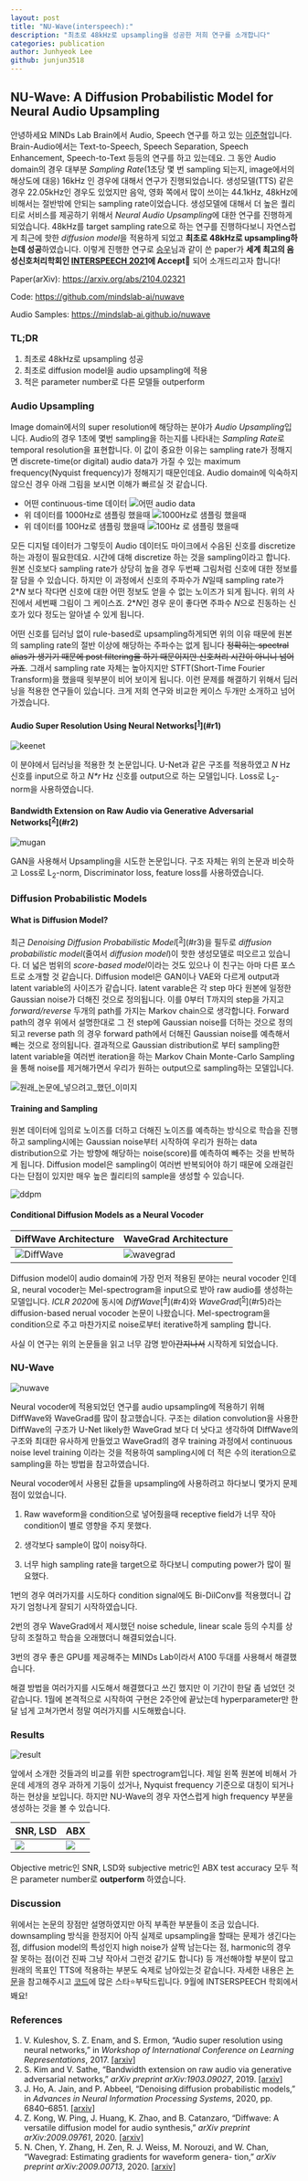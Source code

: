 ```yaml
---
layout: post
title: "NU-Wave(interspeech):"
description: "최초로 48kHz로 upsampling을 성공한 저희 연구를 소개합니다"
categories: publication
author: Junhyeok Lee
github: junjun3518
---
```

## NU-Wave: A Diffusion Probabilistic Model for Neural Audio Upsampling
안녕하세요 MINDs Lab Brain에서 Audio, Speech 연구를 하고 있는 [이준혁](https://github.com/junjun3518)입니다. Brain-Audio에서는 Text-to-Speech, Speech Separation, Speech Enhancement, Speech-to-Text 등등의 연구를 하고 있는데요. 그 동안 Audio domain의 경우 대부분 *Sampling Rate*(1초당 몇 번 sampling 되는지, image에서의 해상도에 대응) 16kHz 인 경우에 대해서 연구가 진행되었습니다. 생성모델(TTS) 같은 경우 22.05kHz인 경우도 있었지만 음악, 영화 쪽에서 많이 쓰이는 44.1kHz, 48kHz에 비해서는 절반밖에 안되는 sampling rate이었습니다. 생성모델에 대해서 더 높은 퀄리티로 서비스를 제공하기 위해서 *Neural Audio Upsampling*에 대한 연구를 진행하게 되었습니다. 48kHz를 target sampling rate으로 하는 연구를 진행하다보니 자연스럽게 최근에 핫한 *diffusion model*을 적용하게 되었고 **최초로 48kHz로 upsampling하는데 성공**하였습니다. 이렇게 진행한 연구로 [승우](https://github.com/Seungwoo0326)님과 같이 쓴 paper가 **세계 최고의 음성신호처리학회인 [INTERSPEECH 2021](https://www.interspeech2021.org)에 Accept**:tada: 되어 소개드리고자 합니다!

Paper(arXiv): https://arxiv.org/abs/2104.02321 

Code: https://github.com/mindslab-ai/nuwave

Audio Samples: https://mindslab-ai.github.io/nuwave

### TL;DR

1. 최초로 48kHz로 upsampling 성공
2. 최초로 diffusion model을 audio upsampling에 적용
3. 적은 parameter number로 다른 모델들 outperform



### Audio Upsampling

Image domain에서의 super resolution에 해당하는 분야가 *Audio Upsampling*입니다. Audio의 경우 1초에 몇번 sampling을 하는지를 나타내는 *Sampling Rate*로 temporal resolution을 표현합니다. 이 값이 중요한 이유는 sampling rate가 정해지면 discrete-time(or digital) audio data가 가질 수 있는 maximum frequency(Nyquist frequency)가 정해지기 때문인데요. Audio domain에 익숙하지 않으신 경우 아래 그림을 보시면 이해가 빠르실 것 같습니다.

- 어떤 continuous-time 데이터 ![어떤 audio data](/assets/2021-07-14-publication-nuwave/sine.png)
- 위 데이터를 1000Hz로 샘플링 했을때  ![1000Hz로 샘플링 했을때](/assets/2021-07-14-publication-nuwave/sr1000hz.png)
- 위 데이터를 100Hz로 샘플링 했을때 ![100Hz 로 샘플링 했을때](/assets/2021-07-14-publication-nuwave/sr100hz.png)

모든 디지털 데이터가 그렇듯이 Audio 데이터도 마이크에서 수음된 신호를 discretize하는 과정이 필요한데요. 시간에 대해 discretize 하는 것을 sampling이라고 합니다. 원본 신호보다 sampling rate가 상당히 높을 경우 두번째 그림처럼 신호에 대한 정보를 잘 담을 수 있습니다. 하지만 이 과정에서 신호의 주파수가 *N*일때 sampling rate가 2\**N* 보다 작다면 신호에 대한 어떤 정보도 얻을 수 없는 노이즈가 되게 됩니다. 위의 사진에서 세번째 그림이 그 케이스죠. 2\**N*인 경우 운이 좋다면 주파수 *N*으로 진동하는 신호가 있다 정도는 알아낼 수 있게 됩니다. 

어떤 신호를 딥러닝 없이 rule-based로 upsampling하게되면 위의 이유 때문에 원본의 sampling rate의 절반 이상에 해당하는 주파수는 없게 됩니다 ~~정확히는 spectral alias가 생기기 때문에 post filtering을 하기 때문이지만 신호처리 시간이 아니니 넘어가죠~~. 그래서 sampling rate 자체는 높아지지만 STFT(Short-Time Fourier Transform)을 했을때 윗부분이 비어 보이게 됩니다. 이런 문제를 해결하기 위해서 딥러닝을 적용한 연구들이 있습니다. 크게 저희 연구와 비교한 케이스 두개만 소개하고 넘어가겠습니다.

#### Audio Super Resolution Using Neural Networks[<sup>[1]</sup>](#r1)

![keenet](/assets/2021-07-14-publication-nuwave/keenet.png)

이 분야에서 딥러닝을 적용한 첫 논문입니다. U-Net과 같은 구조를 적용하였고 *N* Hz 신호를 input으로 하고 *N\*r* Hz 신호를 output으로 하는 모델입니다. Loss로 L<sub>2</sub>-norm을 사용하였습니다.

#### Bandwidth Extension on Raw Audio via Generative Adversarial Networks[<sup>[2]</sup>](#r2)

![mugan](/assets/2021-07-14-publication-nuwave/mugan.png)

GAN을 사용해서 Upsampling을 시도한 논문입니다. 구조 자체는 위의 논문과 비슷하고 Loss로 L<sub>2</sub>-norm, Discriminator loss, feature loss를 사용하였습니다.

### Diffusion Probabilistic Models

#### What is Diffusion Model?

최근 *Denoising Diffusion Probabilistic Model*[<sup>[3]</sup>](#r3)을 필두로 *diffusion probabilistic model*(줄여서 *diffusion model*)이 핫한 생성모델로 떠오르고 있습니다. 더 넓은 범위의 *score-based model*이라는 것도 있으나 이 친구는 아마 다른 포스트로 소개할 것 같습니다. Diffusion model은 GAN이나 VAE와 다르게 output과 latent variable의 사이즈가 같습니다. latent varable은 각 step 마다 원본에 일정한 Gaussian noise가 더해진 것으로 정의됩니다. 이를 0부터 T까지의 step을 가지고 *forward/reverse* 두개의 path를 가지는 Markov chain으로 생각합니다. Forward path의 경우 위에서 설명한대로 그 전 step에  Gaussian noise를 더하는 것으로 정의되고 reverse path 의 경우 forward path에서 더해진 Gaussian noise를 예측해서 빼는 것으로 정의됩니다. 결과적으로 Gaussian distribution로 부터 sampling한 latent variable을 여러번 iteration을 하는 Markov Chain Monte-Carlo Sampling을 통해 noise를 제거해가면서 우리가 원하는 output으로 sampling하는 모델입니다. 

![원래_논문에_넣으려고_했던_이미지](/assets/2021-07-14-publication-nuwave/mc.png)

#### Training and Sampling

원본 데이터에 임의로 노이즈를 더하고 더해진 노이즈를 예측하는 방식으로 학습을 진행하고 sampling시에는 Gaussian noise부터 시작하여 우리가 원하는 data distribution으로 가는 방향에 해당하는 noise(score)를 예측하여 빼주는 것을 반복하게 됩니다. Diffusion model은 sampling이 여러번 반복되어야 하기 때문에 오래걸린다는 단점이 있지만 매우 높은 퀄리티의 sample을 생성할 수 있습니다.

![ddpm](/assets/2021-07-14-publication-nuwave/ddpm.png)

#### Conditional Diffusion Models as a Neural Vocoder

| DiffWave Architecture       | WaveGrad Architecture       |
| --------------------------- | --------------------------- |
| ![DiffWave](/assets/2021-07-14-publication-nuwave/diffwave.png) | ![wavegrad](/assets/2021-07-14-publication-nuwave/wavegrad.png) |



Diffusion model이 audio domain에 가장 먼저 적용된 분야는 neural vocoder 인데요, neural vocoder는 Mel\-spectrogram을 input으로 받아 raw audio를 생성하는 모델입니다. *ICLR 2020*에 동시에 *DiffWave*[<sup>[4]</sup>](#r4)와 *WaveGrad*[<sup>[5]</sup>](#r5)라는 diffusion-based nerual vocoder 논문이 나왔습니다. Mel-spectrogram을 condition으로 주고  마찬가지로 noise로부터 iterative하게 sampling 합니다.

사실 이 연구는 위의 논문들을 읽고 너무 감명 받아~~간지나서~~ 시작하게 되었습니다.



### NU-Wave 

![nuwave](/assets/2021-07-14-publication-nuwave/nuwave.png)

Neural vocoder에 적용되었던 연구를 audio upsampling에 적용하기 위해 DiffWave와 WaveGrad를 많이 참고했습니다. 구조는 dilation convolution을 사용한 DiffWave의 구조가 U-Net likely한 WaveGrad 보다 더 낫다고 생각하여 DIffWave의 구조와 최대한 유사하게 만들었고 WaveGrad의 경우 training 과정에서 continuous noise level training 이라는 것을 적용하여 sampling시에 더 적은 수의 iteration으로 sampling을 하는 방법을 참고하였습니다. 

Neural vocoder에서 사용된 값들을 upsampling에 사용하려고 하다보니 몇가지 문제점이 있었습니다.

1. Raw waveform을 condition으로 넣어줬을때 receptive field가 너무 작아 condition이 별로 영향을 주지 못했다.

2. 생각보다 sample이 많이 noisy하다.

3. 너무 high sampling rate을 target으로 하다보니 computing power가 많이 필요했다.

1번의 경우 여러가지를 시도하다 condition signal에도 Bi-DilConv를 적용했더니 갑자기 엄청나게 잘되기 시작하였습니다.

2번의 경우 WaveGrad에서 제시했던 noise schedule, linear scale 등의 수치를 상당히 조절하고 학습을 오래했더니 해결되었습니다.

3번의 경우 좋은 GPU를 제공해주는 MINDs Lab이라서 A100 두대를 사용해서 해결했습니다.

해결 방법을 여러가지를 시도해서 해결했다고 쓰긴 했지만 이 기간이 한달 좀 넘었던 것 같습니다. 1월에 본격적으로 시작하여 구현은 2주안에 끝났는데 hyperparameter만 한달 넘게 고쳐가면서 정말 여러가지를 시도해봤습니다. 



### Results

![result](/assets/2021-07-14-publication-nuwave/result.png)

앞에서 소개한 것들과의 비교를 위한 spectrogram입니다. 제일 왼쪽 원본에 비해서 가운데 세개의 경우 과하게 기둥이 섰거나, Nyquist frequency 기준으로 대칭이 되거나 하는 현상을 보입니다. 하지만 NU-Wave의 경우 자연스럽게 high frequency 부분을 생성하는 것을 볼 수 있습니다. 

| SNR, LSD             | ABX                   |
| -------------------- | --------------------- |
| ![](/assets/2021-07-14-publication-nuwave/objective.png) | ![](/assets/2021-07-14-publication-nuwave/subjective.png) |

Objective metric인 SNR, LSD와 subjective metric인 ABX test accuracy 모두 적은 parameter number로 **outperform** 하였습니다.



### Discussion

위에서는 논문의 장점만 설명하였지만 아직 부족한 부분들이 조금 있습니다. downsampling 방식을 한정지어 아직 실제로 upsampling을 할때는 문제가 생긴다는 점, diffusion model의 특성인지 high noise가 살짝 남는다는 점, harmonic의 경우 잘 못하는 점(이건 진짜 그냥 작아서 그런것 같기도 합니다) 등 개선해야할 부분이 많고 원래의 목표인 TTS에 적용하는 부분도 숙제로 남아있는것 같습니다. 자세한 내용은 [논문](https://arxiv.org/abs/2104.02321)을 참고해주시고 [코드](https://github.com/mindslab-ai/nuwave)에 많은 스타:star:부탁드립니다. 9월에 INTSERSPEECH 학회에서 봬요! ​

### References

1. V. Kuleshov, S. Z. Enam, and S. Ermon, “Audio super resolution using neural networks,” in *Workshop of International Conference on Learning Representations*, 2017. [[arxiv]][1] <a name="r1"></a> 
2. S. Kim and V. Sathe, “Bandwidth extension on raw audio via generative adversarial networks,” *arXiv preprint arXiv:1903.09027*, 2019. [[arxiv]][2] <a name="r2"></a> 
3. J. Ho, A. Jain, and P. Abbeel, “Denoising diffusion probabilistic models,” in *Advances in Neural Information Processing Systems*, 2020, pp. 6840–6851. [[arxiv]][3] <a name="r3"></a> 
4. Z. Kong, W. Ping, J. Huang, K. Zhao, and B. Catanzaro, “Diffwave: A versatile diffusion model for audio synthesis,” *arXiv preprint arXiv:2009.09761*, 2020. [[arxiv]][4] <a name="r4"></a> 
5. <a name="r5"></a> N. Chen, Y. Zhang, H. Zen, R. J. Weiss, M. Norouzi, and W. Chan, “Wavegrad: Estimating gradients for waveform genera- tion,” *arXiv preprint arXiv:2009.00713*, 2020. [[arxiv]][5] <a name="r5"></a> 


[1]: https://arxiv.org/abs/1708.00853
[2]: https://arxiv.org/abs/1903.09027

[3]: https://arxiv.org/abs/2006.11239
[4]: https://arxiv.org/abs/2009.09761
[5]: https://arxiv.org/abs/2009.00713



